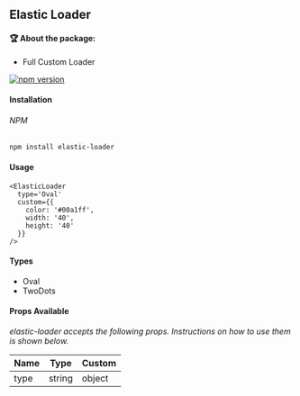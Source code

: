 ## Elastic Loader

#### :trophy: About the package:
  - Full Custom Loader

[![npm version](https://badge.fury.io/js/elastic-loader.svg)](//npmjs.com/package/elastic-loader)

#### Installation

###### NPM
```
npm install elastic-loader
```

#### Usage

```
<ElasticLoader 
  type='Oval'
  custom={{
    color: '#00a1ff',
    width: '40',
    height: '40'
  }}
/>
```

#### Types
  - Oval
  - TwoDots

#### Props Available
*elastic-loader accepts the following props. Instructions on how to use them is shown below.*

| Name | Type | Custom |
| ------------- |-------------|-------------|
| type | string | object |